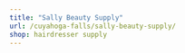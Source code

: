 ```yaml
---
title: "Sally Beauty Supply"
url: /cuyahoga-falls/sally-beauty-supply/
shop: hairdresser supply
---
```

